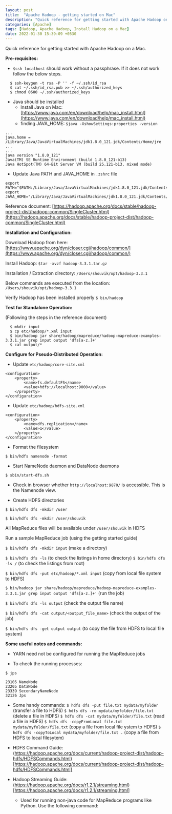 ```yaml
---
layout: post
title:  "Apache Hadoop - getting started on Mac"
description: "Quick reference for getting started with Apache Hadoop on a Mac" 
categories: [Apache]
tags: [Hadoop, Apache Hadoop, Install Hadoop on a Mac]
date: 2022-01-30 15:39:09 +0530
---
```


Quick reference for getting started with Apache Hadoop on a Mac.

**Pre-requisites:**

* `$ssh localhost` should work without a passphrase. If it does not work follow the below steps.

```
  $ ssh-keygen -t rsa -P '' -f ~/.ssh/id_rsa
  $ cat ~/.ssh/id_rsa.pub >> ~/.ssh/authorized_keys
  $ chmod 0600 ~/.ssh/authorized_keys
```
* Java should be installed
    * Install Java on Mac: [https://www.java.com/en/download/help/mac_install.html](https://www.java.com/en/download/help/mac_install.html)
    * finding JAVA_HOME: `$java -XshowSettings:properties -version`

```
...
java.home = /Library/Java/JavaVirtualMachines/jdk1.8.0_121.jdk/Contents/Home/jre
...
...
java version "1.8.0_121"
Java(TM) SE Runtime Environment (build 1.8.0_121-b13)
Java HotSpot(TM) 64-Bit Server VM (build 25.121-b13, mixed mode)
```

* Update Java PATH and JAVA_HOME in `.zshrc` file

```
export PATH="$PATH:/Library/Java/JavaVirtualMachines/jdk1.8.0_121.jdk/Contents/Home/bin"
export JAVA_HOME="/Library/Java/JavaVirtualMachines/jdk1.8.0_121.jdk/Contents/Home/jre"
```


Reference document: [https://hadoop.apache.org/docs/stable/hadoop-project-dist/hadoop-common/SingleCluster.html](https://hadoop.apache.org/docs/stable/hadoop-project-dist/hadoop-common/SingleCluster.html)

**Installation and Configuration:**


Download Hadoop from here: [https://www.apache.org/dyn/closer.cgi/hadoop/common/](https://www.apache.org/dyn/closer.cgi/hadoop/common/)

Install Hadoop: `$tar -xvzf hadoop-3.3.1.tar.gz`

Installation / Extraction directory: `/Users/shouvik/opt/hadoop-3.3.1`

Below commands are executed from the location: `/Users/shouvik/opt/hadoop-3.3.1`

Verify Hadoop has been installed properly `$ bin/hadoop`

**Test for Standalone Operation:**

(Following the steps in the reference document)

```
  $ mkdir input
  $ cp etc/hadoop/*.xml input
  $ bin/hadoop jar share/hadoop/mapreduce/hadoop-mapreduce-examples-3.3.1.jar grep input output 'dfs[a-z.]+'
  $ cat output/*
  ```
**Configure for Pseudo-Distributed Operation:**
* Update `etc/hadoop/core-site.xml`

```
<configuration>
    <property>
        <name>fs.defaultFS</name>
        <value>hdfs://localhost:9000</value>
    </property>
</configuration>
```

* Update `etc/hadoop/hdfs-site.xml`

```
<configuration>
    <property>
        <name>dfs.replication</name>
        <value>1</value>
    </property>
</configuration>
```

* Format the filesystem

`$ bin/hdfs namenode -format`

* Start NameNode daemon and DataNode daemons

`$ sbin/start-dfs.sh`

* Check in browser whether `http://localhost:9870/` is accessible. This is the Namenode view.

* Create HDFS directories

`$ bin/hdfs dfs -mkdir /user`

`$ bin/hdfs dfs -mkdir /user/shouvik`

All MapReduce files will be available under `/user/shouvik` in HDFS

Run a sample MapReduce job (using the getting started guide)

`$ bin/hdfs dfs -mkdir input` (make a directory)

`$ bin/hdfs dfs -ls` (to check the listings in home directory)
`$ bin/hdfs dfs -ls /` (to check the listings from root)


`$ bin/hdfs dfs -put etc/hadoop/*.xml input` (copy from local file system to HDFS)

`$ bin/hadoop jar share/hadoop/mapreduce/hadoop-mapreduce-examples-3.3.1.jar grep input output 'dfs[a-z.]+'` (run the job)

`$ bin/hdfs dfs -ls output` (check the output file name)

`$ bin/hdfs dfs -cat output/<output_file_name>` (check the output of the job)

`$ bin/hdfs dfs -get output output` (to copy the file from HDFS to local file system)


**Some useful notes and commands:**
* YARN need not be configured for running the MapReduce jobs

* To check the running processes:

`$ jps`
```
23105 NameNode
23205 DataNode
23339 SecondaryNameNode
32126 Jps
```
* Some handy commands:
`$ hdfs dfs -put file.txt mydata/myfolder` (transfer a file to HDFS)
`$ hdfs dfs -rm mydata/myfolder/file.txt` (delete a file in HDFS)
`$ hdfs dfs -cat mydata/myfolder/file.txt` (read a file in HDFS)
`$ hdfs dfs -copyFromLocal file.txt mydata/myfolder/file.txt` (copy a file from local file ystem to HDFS)
`$ hdfs dfs -copyToLocal mydata/myfolder/file.txt .` (copy a file from HDFS to local filesytem)

* HDFS Command Guide: (https://hadoop.apache.org/docs/current/hadoop-project-dist/hadoop-hdfs/HDFSCommands.html)[https://hadoop.apache.org/docs/current/hadoop-project-dist/hadoop-hdfs/HDFSCommands.html]

* Hadoop Streaming Guide: (https://hadoop.apache.org/docs/r1.2.1/streaming.html)[https://hadoop.apache.org/docs/r1.2.1/streaming.html]
    * Used for running non-java code for MapReduce programs like Python. Use the following command:
    
































